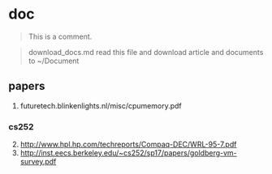 # doc
> This is a comment. 

> download\_docs.md read this file and download article and documents to ~/Document

## papers
1. futuretech.blinkenlights.nl/misc/cpumemory.pdf

### cs252
2. http://www.hpl.hp.com/techreports/Compaq-DEC/WRL-95-7.pdf
3. http://inst.eecs.berkeley.edu/~cs252/sp17/papers/goldberg-vm-survey.pdf

